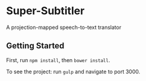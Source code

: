 # Super-Subtitler
A projection-mapped speech-to-text translator


## Getting Started
First, run ```npm install```, then ```bower install```.

To see the project: run ```gulp``` and navigate to port 3000.
